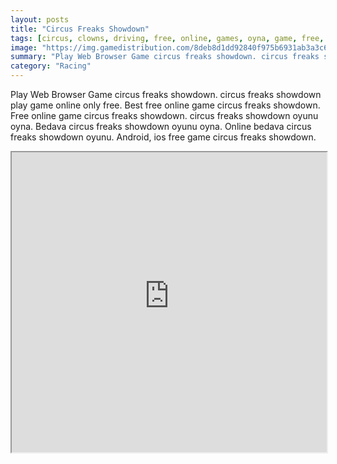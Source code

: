 ```yaml
---
layout: posts
title: "Circus Freaks Showdown"
tags: [circus, clowns, driving, free, online, games, oyna, game, free, games, play, play, games]
image: "https://img.gamedistribution.com/8deb8d1dd92840f975b6931ab3a3c61e.jpg"
summary: "Play Web Browser Game circus freaks showdown. circus freaks showdown play game online only free. Best free online game circus freaks showdown. Free online game circus freaks showdown. circus freaks showdown oyunu oyna. Bedava circus freaks showdown oyunu oyna. Online bedava circus freaks showdown oyunu. Android, ios free game circus freaks showdown."
category: "Racing"
---
```


Play Web Browser Game circus freaks showdown. circus freaks showdown play game online only free. Best free online game circus freaks showdown. Free online game circus freaks showdown. circus freaks showdown oyunu oyna. Bedava circus freaks showdown oyunu oyna. Online bedava circus freaks showdown oyunu. Android, ios free game circus freaks showdown.

<iframe width="100%" height="480px;" src="https://flash.gamedistribution.com?game=8deb8d1dd92840f975b6931ab3a3c61e"></iframe>